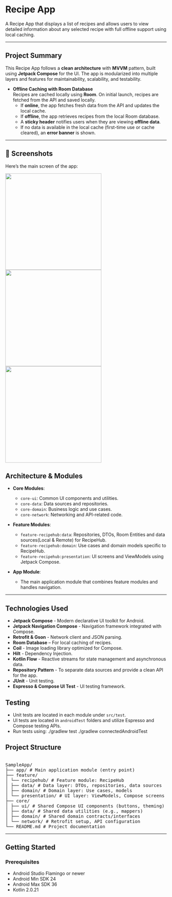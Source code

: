 # Recipe App

A Recipe App that displays a list of recipes and allows users to view detailed information about any selected recipe with full offline support using local caching.

---

## Project Summary

This Recipe App follows a **clean architecture** with **MVVM** pattern, built using **Jetpack Compose** for the UI. The app is modularized into multiple layers and features for maintainability, scalability, and testability.

- **Offline Caching with Room Database**  
  Recipes are cached locally using **Room**. On initial launch, recipes are fetched from the API and saved locally.
  - If **online**, the app fetches fresh data from the API and updates the local cache.
  - If **offline**, the app retrieves recipes from the local Room database.
  - A **sticky header** notifies users when they are viewing **offline data**.
  - If no data is available in the local cache (first-time use or cache cleared), an **error banner** is shown.

---

## 📸 Screenshots

Here’s the main screen of the app:
<p float="left">
<img src="screenshots/recipe_list_screen.png" width="300" />
<img src="screenshots/offline_cached_list_screen.png" width="300" />
<img src="screenshots/recipe_description_screen.png" width="300" />
</p>

## Architecture & Modules

- **Core Modules**:
    - `core-ui`: Common UI components and utilities.
    - `core-data`: Data sources and repositories.
    - `core-domain`: Business logic and use cases.
    - `core-network`: Networking and API-related code.

- **Feature Modules**:
  - `feature-recipehub:data`: Repositories, DTOs, Room Entities and data sources(Local & Remote) for RecipeHub.
  - `feature-recipehub:domain`: Use cases and domain models specific to RecipeHub.
  - `feature-recipehub:presentation`: UI screens and ViewModels using Jetpack Compose.

- **App Module**:
    - The main application module that combines feature modules and handles navigation.

---

## Technologies Used

- **Jetpack Compose** - Modern declarative UI toolkit for Android.
- **Jetpack Navigation Compose** - Navigation framework integrated with Compose.
- **Retrofit & Gson** - Network client and JSON parsing.
- **Room Database** – For local caching of recipes.
- **Coil** - Image loading library optimized for Compose.
- **Hilt** - Dependency Injection.
- **Kotlin Flow** - Reactive streams for state management and asynchronous data.
- **Repository Pattern** - To separate data sources and provide a clean API for the app.
- **JUnit** - Unit testing.
- **Espresso & Compose UI Test** - UI testing framework.

## Testing

- Unit tests are located in each module under `src/test`.
- UI tests are located in `androidTest` folders and utilize Espresso and Compose testing APIs.
- Run tests using:
  ./gradlew test
  ./gradlew connectedAndroidTest

## Project Structure
<pre> 
SampleApp/
├── app/ # Main application module (entry point)
├── feature/
│ └── recipehub/ # Feature module: RecipeHub
│ ├── data/ # Data layer: DTOs, repositories, data sources
│ ├── domain/ # Domain layer: Use cases, models
│ └── presentation/ # UI layer: ViewModels, Compose screens
├── core/
│ ├── ui/ # Shared Compose UI components (buttons, theming)
│ ├── data/ # Shared data utilities (e.g., mappers)
│ ├── domain/ # Shared domain contracts/interfaces
│ └── network/ # Retrofit setup, API configuration
└── README.md # Project documentation
</pre>
---

## Getting Started

### Prerequisites
- Android Studio Flamingo or newer
- Android Min SDK 24
- Android Max SDK 36
- Kotlin 2.0.21


